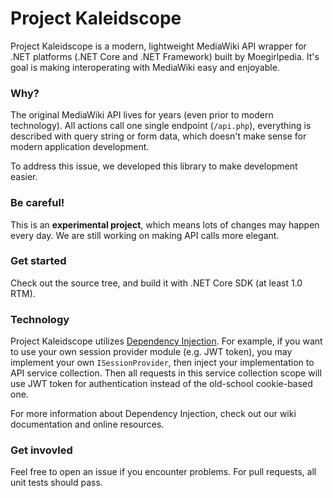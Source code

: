 # Project Kaleidscope

Project Kaleidscope is a modern, lightweight MediaWiki API wrapper for .NET platforms (.NET Core and .NET Framework) built by Moegirlpedia. It's goal is making interoperating with MediaWiki easy and enjoyable.

### Why?

The original MediaWiki API lives for years (even prior to modern technology). All actions call one single endpoint (`/api.php`), everything is described with query string or form data, which doesn't make sense for modern application development.

To address this issue, we developed this library to make development easier.

### Be careful!

This is an **experimental project**, which means lots of changes may happen every day. We are still working on making API calls more elegant.

### Get started

Check out the source tree, and build it with .NET Core SDK (at least 1.0 RTM).

### Technology

Project Kaleidscope utilizes [Dependency Injection](https://en.wikipedia.org/wiki/Dependency_injection). For example, if you want to use your own session provider module (e.g. JWT token), you may implement your own `ISessionProvider`, then inject your implementation to API service collection. Then all requests in this service collection scope will use JWT token for authentication instead of the old-school cookie-based one.

For more information about Dependency Injection, check out our wiki documentation and online resources.

### Get invovled

Feel free to open an issue if you encounter problems. For pull requests, all unit tests should pass.